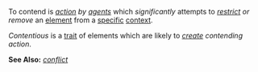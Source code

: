 To contend is *[action](https://github.com/gcassel/Modular-Organization-Terminology/blob/master/terms/action.md) by [agents](https://github.com/gcassel/Modular-Organization-Terminology/blob/master/terms/agent.md)* which *significantly* attempts to *[restrict](https://github.com/gcassel/Modular-Organization-Terminology/blob/master/terms/restriction.md) or remove* an [element](https://github.com/gcassel/Modular-Organization-Terminology/blob/master/terms/element.md) from a [specific](https://github.com/gcassel/Modular-Organization-Terminology/blob/master/terms/specific.md) [context](https://github.com/gcassel/Modular-Organization-Terminology/blob/master/terms/context.md).  

*Contentious* is a [trait](https://github.com/gcassel/Modular-Organization-Terminology/blob/master/terms/trait.md) of elements which are likely to *[create](https://github.com/gcassel/Modular-Organization-Terminology/blob/master/terms/create.md) contending action*.

**See Also:** *[conflict](https://github.com/gcassel/Modular-Organization-Terminology/blob/master/terms/conflict.md)*
